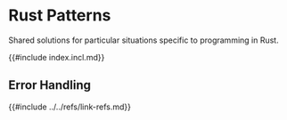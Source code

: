 # Rust Patterns

Shared solutions for particular situations specific to programming in Rust.

{{#include index.incl.md}}

## Error Handling

{{#include ../../refs/link-refs.md}}
